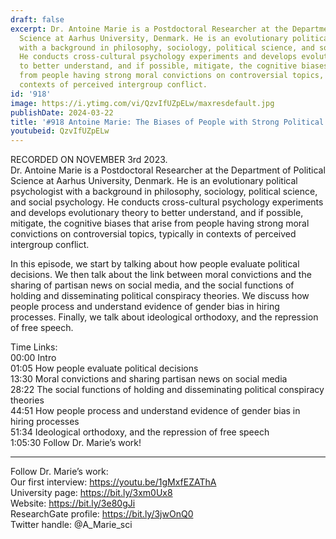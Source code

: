 ```yaml
---
draft: false
excerpt: Dr. Antoine Marie is a Postdoctoral Researcher at the Department of Political
  Science at Aarhus University, Denmark. He is an evolutionary political psychologist
  with a background in philosophy, sociology, political science, and social psychology.
  He conducts cross-cultural psychology experiments and develops evolutionary theory
  to better understand, and if possible, mitigate, the cognitive biases that arise
  from people having strong moral convictions on controversial topics, typically in
  contexts of perceived intergroup conflict.
id: '918'
image: https://i.ytimg.com/vi/QzvIfUZpELw/maxresdefault.jpg
publishDate: 2024-03-22
title: '#918 Antoine Marie: The Biases of People with Strong Political and Moral Convictions'
youtubeid: QzvIfUZpELw
---
```

<div class="timelinks">

RECORDED ON NOVEMBER 3rd 2023.  
Dr. Antoine Marie is a Postdoctoral Researcher at the Department of Political Science at Aarhus University, Denmark. He is an evolutionary political psychologist with a background in philosophy, sociology, political science, and social psychology. He conducts cross-cultural psychology experiments and develops evolutionary theory to better understand, and if possible, mitigate, the cognitive biases that arise from people having strong moral convictions on controversial topics, typically in contexts of perceived intergroup conflict.

In this episode, we start by talking about how people evaluate political decisions. We then talk about the link between moral convictions and the sharing of partisan news on social media, and the social functions of holding and disseminating political conspiracy theories. We discuss how people process and understand evidence of gender bias in hiring processes. Finally, we talk about ideological orthodoxy, and the repression of free speech.

Time Links:  
<time>00:00</time> Intro  
<time>01:05</time> How people evaluate political decisions  
<time>13:30</time> Moral convictions and sharing partisan news on social media  
<time>28:22</time> The social functions of holding and disseminating political conspiracy theories  
<time>44:51</time> How people process and understand evidence of gender bias in hiring processes  
<time>51:34</time> Ideological orthodoxy, and the repression of free speech  
<time>1:05:30</time> Follow Dr. Marie’s work!

---

Follow Dr. Marie’s work:  
Our first interview: https://youtu.be/1gMxfEZAThA  
University page: https://bit.ly/3xm0Ux8  
Website: https://bit.ly/3e80gJi  
ResearchGate profile: https://bit.ly/3jwOnQ0  
Twitter handle: @A_Marie_sci
</div>

